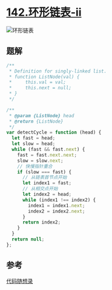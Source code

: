 # [142.环形链表-ii](https://leetcode-cn.com/problems/linked-list-cycle-ii/)

![环形链表](https://tva1.sinaimg.cn/large/008eGmZEly1goo58gauidg30fw0bi4qr.gif)

## 题解

```js
/**
 * Definition for singly-linked list.
 * function ListNode(val) {
 *     this.val = val;
 *     this.next = null;
 * }
 */

/**
 * @param {ListNode} head
 * @return {ListNode}
 */
var detectCycle = function (head) {
  let fast = head;
  let slow = head;
  while (fast && fast.next) {
    fast = fast.next.next;
    slow = slow.next;
    // 快慢指针重合
    if (slow === fast) {
      // 从链表首节点开始
      let index1 = fast;
      // 从相交点开始
      let index2 = head;
      while (index1 !== index2) {
        index1 = index1.next;
        index2 = index2.next;
      }
      return index2;
    }
  }
  return null;
};
```

## 参考

[代码随想录](https://programmercarl.com/0142.%E7%8E%AF%E5%BD%A2%E9%93%BE%E8%A1%A8II.html#%E6%80%9D%E8%B7%AF)
